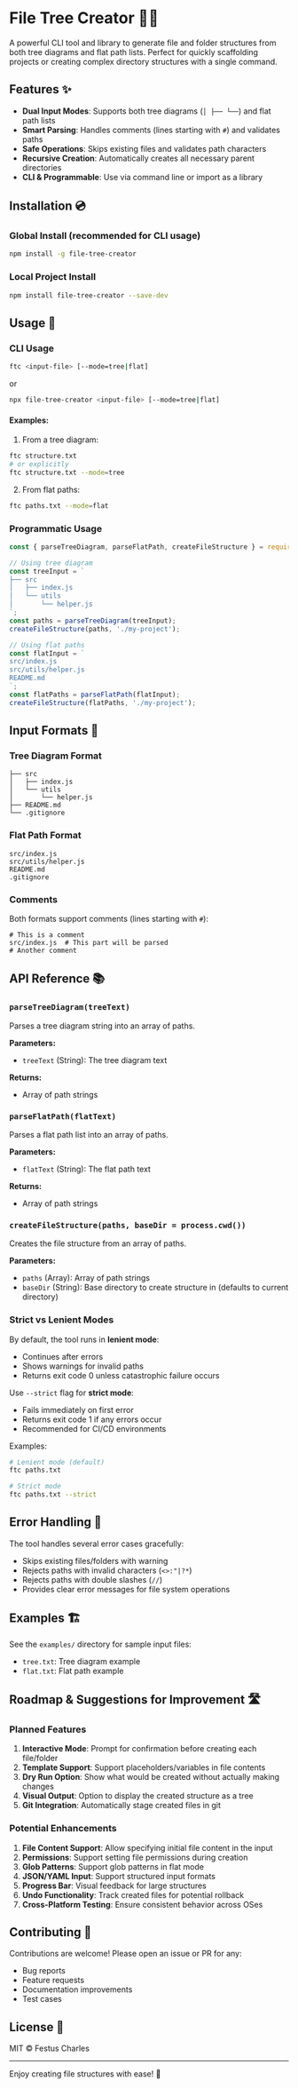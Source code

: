 # File Tree Creator 🌳📂

A powerful CLI tool and library to generate file and folder structures from both tree diagrams and flat path lists. Perfect for quickly scaffolding projects or creating complex directory structures with a single command.

## Features ✨

- **Dual Input Modes**: Supports both tree diagrams (`│ ├── └──`) and flat path lists
- **Smart Parsing**: Handles comments (lines starting with `#`) and validates paths
- **Safe Operations**: Skips existing files and validates path characters
- **Recursive Creation**: Automatically creates all necessary parent directories
- **CLI & Programmable**: Use via command line or import as a library

## Installation 💿

### Global Install (recommended for CLI usage)
```bash
npm install -g file-tree-creator
```

### Local Project Install
```bash
npm install file-tree-creator --save-dev
```

## Usage 🚀

### CLI Usage
```bash
ftc <input-file> [--mode=tree|flat]
```
or
```bash
npx file-tree-creator <input-file> [--mode=tree|flat]
```

#### Examples:
1. From a tree diagram:
```bash
ftc structure.txt
# or explicitly
ftc structure.txt --mode=tree
```

2. From flat paths:
```bash
ftc paths.txt --mode=flat
```

### Programmatic Usage
```javascript
const { parseTreeDiagram, parseFlatPath, createFileStructure } = require('file-tree-creator');

// Using tree diagram
const treeInput = `
├── src
│   ├── index.js
│   └── utils
│       └── helper.js
`;
const paths = parseTreeDiagram(treeInput);
createFileStructure(paths, './my-project');

// Using flat paths
const flatInput = `
src/index.js
src/utils/helper.js
README.md
`;
const flatPaths = parseFlatPath(flatInput);
createFileStructure(flatPaths, './my-project');
```

## Input Formats 📝

### Tree Diagram Format
```
├── src
│   ├── index.js
│   └── utils
│       └── helper.js
├── README.md
└── .gitignore
```

### Flat Path Format
```
src/index.js
src/utils/helper.js
README.md
.gitignore
```

### Comments
Both formats support comments (lines starting with `#`):
```
# This is a comment
src/index.js  # This part will be parsed
# Another comment
```

## API Reference 📚

### `parseTreeDiagram(treeText)`
Parses a tree diagram string into an array of paths.

**Parameters:**
- `treeText` (String): The tree diagram text

**Returns:**
- Array of path strings

### `parseFlatPath(flatText)`
Parses a flat path list into an array of paths.

**Parameters:**
- `flatText` (String): The flat path text

**Returns:**
- Array of path strings

### `createFileStructure(paths, baseDir = process.cwd())`
Creates the file structure from an array of paths.

**Parameters:**
- `paths` (Array): Array of path strings
- `baseDir` (String): Base directory to create structure in (defaults to current directory)

### Strict vs Lenient Modes

By default, the tool runs in **lenient mode**:
- Continues after errors
- Shows warnings for invalid paths
- Returns exit code 0 unless catastrophic failure occurs

Use `--strict` flag for **strict mode**:
- Fails immediately on first error
- Returns exit code 1 if any errors occur
- Recommended for CI/CD environments

Examples:
```bash
# Lenient mode (default)
ftc paths.txt

# Strict mode
ftc paths.txt --strict
```
## Error Handling 🛑

The tool handles several error cases gracefully:
- Skips existing files/folders with warning
- Rejects paths with invalid characters (`<>:"|?*`)
- Rejects paths with double slashes (`//`)
- Provides clear error messages for file system operations

## Examples 🏗️

See the `examples/` directory for sample input files:
- `tree.txt`: Tree diagram example
- `flat.txt`: Flat path example

## Roadmap & Suggestions for Improvement 🛣️

### Planned Features
1. **Interactive Mode**: Prompt for confirmation before creating each file/folder
2. **Template Support**: Support placeholders/variables in file contents
3. **Dry Run Option**: Show what would be created without actually making changes
4. **Visual Output**: Option to display the created structure as a tree
5. **Git Integration**: Automatically stage created files in git

### Potential Enhancements
1. **File Content Support**: Allow specifying initial file content in the input
2. **Permissions**: Support setting file permissions during creation
3. **Glob Patterns**: Support glob patterns in flat mode
4. **JSON/YAML Input**: Support structured input formats
5. **Progress Bar**: Visual feedback for large structures
6. **Undo Functionality**: Track created files for potential rollback
7. **Cross-Platform Testing**: Ensure consistent behavior across OSes

## Contributing 🤝

Contributions are welcome! Please open an issue or PR for any:
- Bug reports
- Feature requests
- Documentation improvements
- Test cases

## License 📄

MIT © Festus Charles

---

Enjoy creating file structures with ease! 🎯